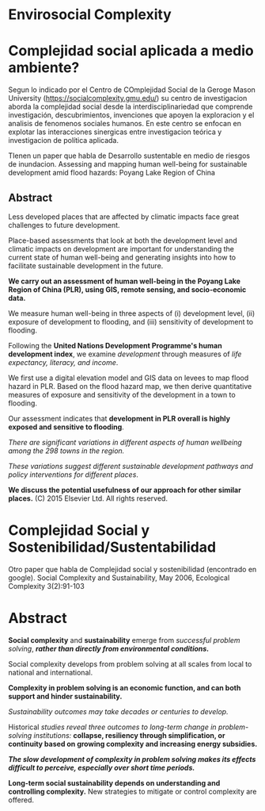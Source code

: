 # Envirosocial Complexity 

# Complejidad social aplicada a medio ambiente?

Segun lo indicado por el Centro de COmplejidad Social de la Geroge Mason University (https://socialcomplexity.gmu.edu/)
su centro de investigacion aborda la complejidad social desde la interdisciplinariedad que comprende investigación, descubrimientos, invenciones que apoyen la exploracion y el analisis de fenomenos sociales humanos. En este centro se enfocan en explotar las interacciones sinergicas entre investigacion teórica y investigacion de política aplicada. 

TIenen un paper que habla de Desarrollo sustentable en medio de riesgos de inundacion.
Assessing and mapping human well-being for sustainable development amid flood hazards: Poyang Lake Region of China

## Abstract

  Less developed places that are affected by climatic impacts face great challenges to future development. 

  Place-based assessments that look at both the development level and climatic impacts on development are important for understanding the current state of human well-being and generating insights into how to facilitate sustainable development in the future. 

  **We carry out an assessment of human well-being in the Poyang Lake Region of China (PLR), using GIS, remote sensing, and socio-economic data.** 

  We measure human well-being in three aspects of (i) development level, (ii) exposure of development to flooding, and (iii) sensitivity of development to flooding. 

  Following the **United Nations Development Programme's human development index**, we examine *development* through measures of *life expectancy, literacy, and income*. 

  We first use a digital elevation model and GIS data on levees to map flood hazard in PLR. Based on the flood hazard map, we then derive quantitative measures of exposure and sensitivity of the development in a town to flooding. 

  Our assessment indicates that **development in PLR overall is highly exposed and sensitive to flooding**. 

  *There are significant variations in different aspects of human wellbeing among the 298 towns in the region.*

  *These variations suggest different sustainable development pathways and policy interventions for different places*.

  **We discuss the potential usefulness of our approach for other similar places.** (C) 2015 Elsevier Ltd. All rights reserved.



# Complejidad Social y Sostenibilidad/Sustentabilidad
Otro paper que habla de Complejidad social y sostenibilidad (encontrado en google).
Social Complexity and Sustainability, May 2006, Ecological Complexity 3(2):91-103


 # Abstract

**Social complexity** and **sustainability** emerge from *successful problem solving*, ***rather than directly from environmental conditions.***

Social complexity develops from problem solving at all scales from local to national and international. 

**Complexity in problem solving is an economic function, and can both support and hinder sustainability.** 

*Sustainability outcomes may take decades or centuries to develop.* 

Historical *studies reveal three outcomes to long-term change in problem-solving institutions:* **collapse, resiliency through simplification, or continuity based on growing complexity and increasing energy subsidies.** 

***The slow development of complexity in problem solving makes its effects difficult to perceive, especially over short time periods.***

**Long-term social sustainability depends on understanding and controlling complexity.** New strategies to mitigate or control complexity are offered.
